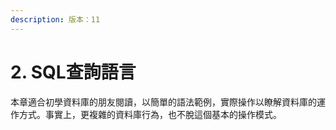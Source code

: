 ```yaml
---
description: 版本：11
---
```


# 2. SQL查詢語言

本章適合初學資料庫的朋友閱讀，以簡單的語法範例，實際操作以瞭解資料庫的運作方式。事實上，更複雜的資料庫行為，也不脫這個基本的操作模式。



